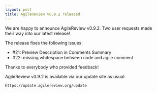 ```yaml
---
layout: post
title: AgileReview v0.9.2 released
---
```


We are happy to announce AgileReview v0.9.2. Two user requests made their way into our latest release!
<!--more-->
The release fixes the following issues:

* #21: Preview Description in Comments Summary
* #22: missing whitespace between code and agile comment

Thanks to everybody who provided feedback!

AgileReview v0.9.2 is available via our update site as usual:
```
https://update.agilereview.org/update
```